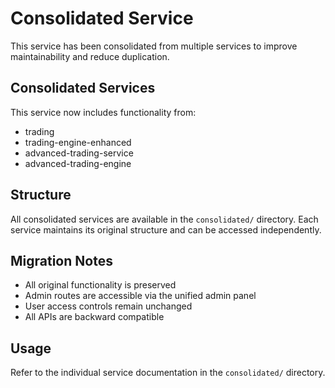 # Consolidated Service

This service has been consolidated from multiple services to improve maintainability and reduce duplication.

## Consolidated Services

This service now includes functionality from:

- trading
- trading-engine-enhanced
- advanced-trading-service
- advanced-trading-engine

## Structure

All consolidated services are available in the `consolidated/` directory.
Each service maintains its original structure and can be accessed independently.

## Migration Notes

- All original functionality is preserved
- Admin routes are accessible via the unified admin panel
- User access controls remain unchanged
- All APIs are backward compatible

## Usage

Refer to the individual service documentation in the `consolidated/` directory.
